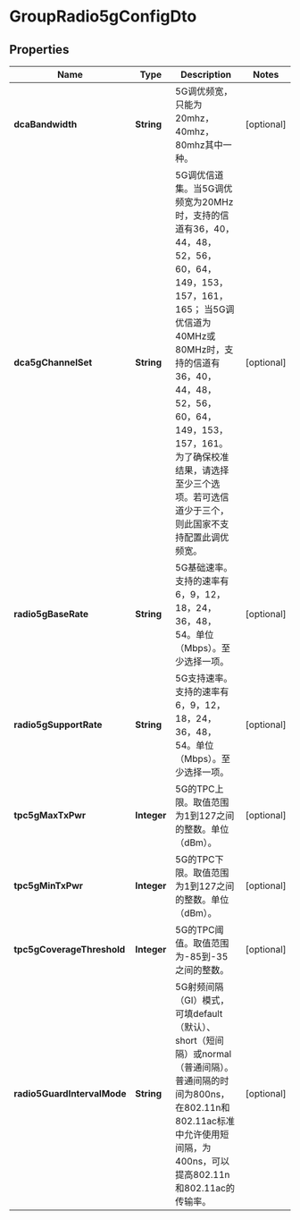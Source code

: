 
# GroupRadio5gConfigDto

## Properties
Name | Type | Description | Notes
------------ | ------------- | ------------- | -------------
**dcaBandwidth** | **String** | 5G调优频宽，只能为20mhz，40mhz，80mhz其中一种。 |  [optional]
**dca5gChannelSet** | **String** | 5G调优信道集。当5G调优频宽为20MHz时，支持的信道有36，40，44，48，52，56，60，64，149，153，157，161，165； 当5G调优信道为40MHz或80MHz时，支持的信道有36，40，44，48，52，56，60，64，149，153，157，161。 为了确保校准结果，请选择至少三个选项。若可选信道少于三个，则此国家不支持配置此调优频宽。 |  [optional]
**radio5gBaseRate** | **String** | 5G基础速率。支持的速率有6，9，12，18，24，36，48，54。单位（Mbps）。至少选择一项。 |  [optional]
**radio5gSupportRate** | **String** | 5G支持速率。支持的速率有6，9，12，18，24，36，48，54。单位（Mbps）。至少选择一项。 |  [optional]
**tpc5gMaxTxPwr** | **Integer** | 5G的TPC上限。取值范围为1到127之间的整数。单位（dBm）。 |  [optional]
**tpc5gMinTxPwr** | **Integer** | 5G的TPC下限。取值范围为1到127之间的整数。单位（dBm）。 |  [optional]
**tpc5gCoverageThreshold** | **Integer** | 5G的TPC阈值。取值范围为-85到-35之间的整数。 |  [optional]
**radio5GuardIntervalMode** | **String** | 5G射频间隔（GI）模式，可填default（默认）、short（短间隔）或normal（普通间隔）。普通间隔的时间为800ns，在802.11n和802.11ac标准中允许使用短间隔，为400ns，可以提高802.11n和802.11ac的传输率。 |  [optional]



